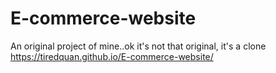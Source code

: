 # E-commerce-website
 An original project of mine..ok it's not that original, it's a clone
https://tiredquan.github.io/E-commerce-website/
